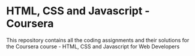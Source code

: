 # HTML, CSS and Javascript - Coursera
This repository contains all the coding assignments and their solutions for the Coursera course - HTML, CSS and Javascript for Web Developers

